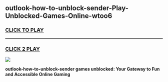 
## outlook-how-to-unblock-sender-Play-Unblocked-Games-Online-wtoo6
<h3>
<a href="https://premium76.site?title=outlook-how-to-unblock-sender&ref=25A">CLICK TO PLAY</a></h3>
<hr>

<h3>
<a href="https://premium76.site?title=outlook-how-to-unblock-sender&ref=25A">CLICK 2 PLAY</a>
  
</h3>

<a href="https://premium76.site?title=outlook-how-to-unblock-sender&ref=25A"><img src="https://clearcache.store/games.png"></a>


**outlook-how-to-unblock-sender games unblocked: Your Gateway to Fun and Accessible Online Gaming**

